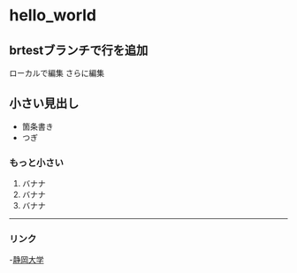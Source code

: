 # hello_world

## brtestブランチで行を追加

ローカルで編集
さらに編集

## 小さい見出し

- 箇条書き
- つぎ

### もっと小さい

1. バナナ
2. バナナ
3. バナナ

-----
### リンク
-[静岡大学](https://github.com/oo-ka/hello_world/edit/main/README.md)
